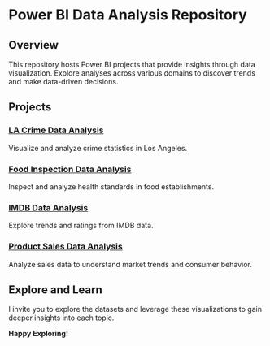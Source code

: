 # Power BI Data Analysis Repository

## Overview

This repository hosts Power BI projects that provide insights through data visualization. Explore analyses across various domains to discover trends and make data-driven decisions.

## Projects

### [LA Crime Data Analysis](https://github.com/Pramita0410/Power-BI/tree/main/Crime%20Data%20Analysis-%20LA)
Visualize and analyze crime statistics in Los Angeles.

### [Food Inspection Data Analysis](https://github.com/Pramita0410/Power-BI/tree/main/Food%20Inspection%20Data%20Analysis)
Inspect and analyze health standards in food establishments.

### [IMDB Data Analysis](https://github.com/Pramita0410/Power-BI/tree/main/IMDB%20Data%20Analysis)
Explore trends and ratings from IMDB data.

### [Product Sales Data Analysis](https://github.com/Pramita0410/Power-BI/tree/main/Product%20Sales%20Analysis)
Analyze sales data to understand market trends and consumer behavior.

## Explore and Learn

I invite you to explore the datasets and leverage these visualizations to gain deeper insights into each topic. 

**Happy Exploring!**
